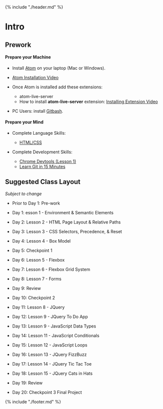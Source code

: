 {% include "./header.md" %}

# Intro

## Prework

#### Prepare your Machine

* Install [Atom](http://atom.io/) on your laptop (Mac or Windows).
* [Atom Installation Video](https://youtu.be/8sIwQabXSM8)
* Once Atom is installed add these extensions:
  * atom-live-server
  * How to install **atom-live-server** extension: [Installing Extension Video](https://youtu.be/qeMMO7wkecs)
  
* PC Users: install [Gitbash](https://github.com/msysgit/msysgit/releases/).

#### Prepare your Mind

* Complete Language Skills:
  * [HTML/CSS](https://www.codecademy.com/learn/web)

* Complete Development Skills:
  * [Chrome Devtools \(Lesson 1\)](https://www.codeschool.com/courses/discover-devtools)
  * [Learn Git in 15 Minutes](https://try.github.io/levels/1/challenges/1)



## Suggested Class Layout

*Subject to change*

* Prior to Day 1: Pre-work

* Day 1: esson 1 - Environment & Semantic Elements
* Day 2: Lesson 2 - HTML Page Layout & Relative Paths
* Day 3: Lesson 3 - CSS Selectors, Precedence, & Reset
* Day 4: Lesson 4 - Box Model
* Day 5: Checkpoint 1
* Day 6: Lesson 5 - Flexbox
* Day 7: Lesson 6 - Flexbox Grid System
* Day 8: Lesson 7 - Forms
* Day 9: Review
* Day 10: Checkpoint 2
* Day 11: Lesson 8 - JQuery
* Day 12: Lesson 9 - JQuery To Do App
* Day 13: Lesson 9 - JavaScript Data Types
* Day 14: Lesson 11 - JavaScript Conditionals
* Day 15: Lesson 12 - JavaScript Loops
* Day 16: Lesson 13 - JQuery FizzBuzz
* Day 17: Lesson 14 - JQuery Tic Tac Toe
* Day 18: Lesson 15 - JQuery Cats in Hats
* Day 19: Review
* Day 20: Checkpoint 3 Final Project

{% include "./footer.md" %}
